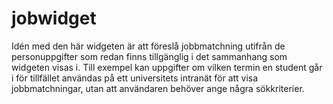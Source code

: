 # jobwidget
Idén med den här widgeten är att föreslå jobbmatchning utifrån de personuppgifter som redan finns tillgänglig i det sammanhang som widgeten visas i. Till exempel kan uppgifter om vilken termin en student går i för tillfället användas på ett universitets intranät för att visa jobbmatchningar, utan att användaren behöver ange några sökkriterier.
